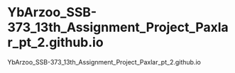 # YbArzoo_SSB-373_13th_Assignment_Project_Paxlar_pt_2.github.io
YbArzoo_SSB-373_13th_Assignment_Project_Paxlar_pt_2.github.io
